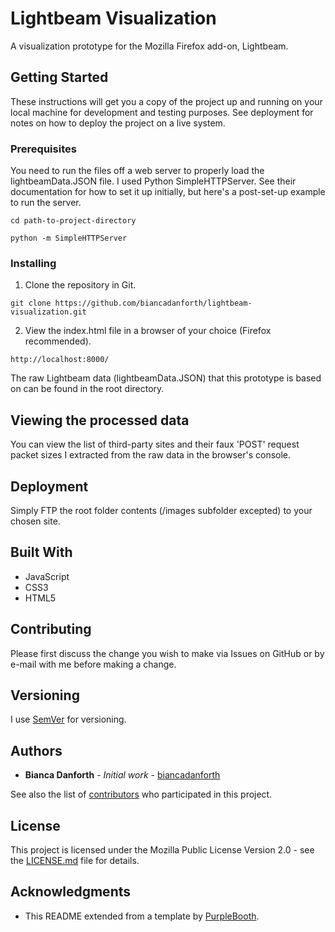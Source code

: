 # Lightbeam Visualization

A visualization prototype for the Mozilla Firefox add-on, Lightbeam.

## Getting Started

These instructions will get you a copy of the project up and running on your local machine for development and testing purposes. See deployment for notes on how to deploy the project on a live system.

### Prerequisites

You need to run the files off a web server to properly load the lightbeamData.JSON file.  I used Python SimpleHTTPServer. See their documentation for how to set it up initially, but here's a post-set-up example to run the server.

```
cd path-to-project-directory

python -m SimpleHTTPServer
```

### Installing

1. Clone the repository in Git.

```
git clone https://github.com/biancadanforth/lightbeam-visualization.git
```

2. View the index.html file in a browser of your choice (Firefox recommended).

```
http://localhost:8000/
```

The raw Lightbeam data (lightbeamData.JSON) that this prototype is based on can be found in the root directory.

## Viewing the processed data

You can view the list of third-party sites and their faux 'POST' request packet sizes I extracted from the raw data in the browser's console.

## Deployment

Simply FTP the root folder contents (/images subfolder excepted) to your chosen site.

## Built With

* JavaScript
* CSS3
* HTML5

## Contributing

Please first discuss the change you wish to make via Issues on GitHub or by e-mail with me before making a change.

## Versioning

I use [SemVer](http://semver.org/) for versioning.

## Authors

* **Bianca Danforth** - *Initial work* - [biancadanforth](https://github.com/biancadanforth)

See also the list of [contributors](https://github.com/biancadanforth/lightbeam-visualization/contributors) who participated in this project.

## License

This project is licensed under the Mozilla Public License Version 2.0 - see the [LICENSE.md](LICENSE.md) file for details.

## Acknowledgments

* This README extended from a template by [PurpleBooth](https://github.com/PurpleBooth).
